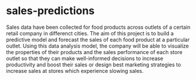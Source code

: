 # sales-predictions
Sales data have been collected for food products across outlets of a certain retail company in differenct cities. The aim of this project is to build a predictive model and forecast the sales of each food product at a particular outlet. Using this data analysis model, the company will be able to visualize the properties of their products and the 
sales performance of each store outlet so that they can make well-informed decisions to increase productivity and boost their sales or design best marketing strategies to increase sales at stores which experience slowing sales.
